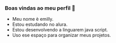  ### Boas vindas ao meu perfil 💙
 - Meu nome è emilly.
 - Estou estudando no alura.
 - Estou desenvolvendo a linguarem java script.
 - Uso ese espaço para organizar meus projetos.
